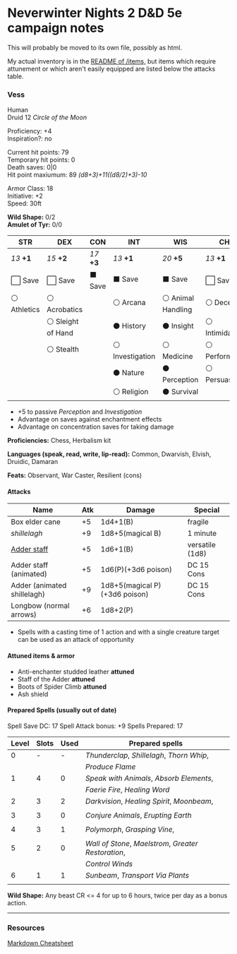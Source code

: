 # Neverwinter Nights 2 D&D 5e campaign notes

This will probably be moved to its own file, possibly as html.

My actual inventory is in the [README of /items,](./items/) but items which require attunement or which aren't easily equipped are listed below the attacks table.

### Vess

Human  
Druid 12 *Circle of the Moon*

Proficiency: +4  
Inspiration?: no

Current hit points: 79  
Temporary hit points: 0  
Death saves: 0|0  
Hit point maxiumum: 89 *(d8+3)+11((d8/2)+3)-10*

Armor Class: 18  
Initiative: +2  
Speed: 30ft

**Wild Shape:** 0/2  
**Amulet of Tyr:** 0/0

|  STR  |  DEX  |  CON  |  INT  |  WIS  |  CHA  |
|-------|-------|-------|-------|-------|-------|
| *13* **+1** | *15* **+2** | *17* **+3** | *13* **+1** | *20* **+5** | *13* **+1** |
| :white_large_square: Save | :white_large_square: Save | :black_large_square: Save | :black_large_square: Save | :black_large_square: Save | :white_large_square: Save |
| :white_circle: Athletics | :white_circle: Acrobatics || :white_circle: Arcana | :white_circle: Animal Handling | :white_circle: Deception |
|| :white_circle: Sleight of Hand || :black_circle: History | :black_circle: Insight | :white_circle: Intimidation |
|| :white_circle: Stealth || :white_circle: Investigation | :white_circle: Medicine | :white_circle: Performance |
|||| :black_circle: Nature | :black_circle: Perception | :white_circle: Persuasion | 
|||| :white_circle: Religion | :black_circle: Survival ||

* +5 to passive *Perception* and *Investigation*
* Advantage on saves against enchantment effects
* Advantage on concentration saves for taking damage

**Proficiencies:** Chess, Herbalism kit

**Languages (speak, read, write, lip-read):** Common, Dwarvish, Elvish, Druidic, Damaran

**Feats:** Observant, War Caster, Resilient (cons)

#### Attacks

| Name                        | Atk| Damage                 | Special         |
|-----------------------------|----|------------------------|-----------------|
| Box elder cane              | +5 | 1d4+1(B)               | fragile         |
| *shillelagh*                | +9 | 1d8+5(magical B)       | 1 minute        |
| [Adder staff]               | +5 | 1d6+1(B)               | versatile (1d8) |
| Adder staff (animated)      | +5 | 1d6(P)(+3d6 poison)    | DC 15 Cons      |
| Adder (animated shillelagh) | +9 |1d8+5(magical P)(+3d6 poison)| DC 15 Cons |
| Longbow (normal arrows)     | +6 | 1d8+2(P)               |                 |

* Spells with a casting time of 1 action and with a single creature target can be used as an attack of opportunity

#### Attuned items & armor

* Anti-enchanter studded leather **attuned**
* Staff of the Adder **attuned**
* Boots of Spider Climb **attuned**
* Ash shield 

#### Prepared Spells (usually out of date)

Spell Save DC: 17
Spell Attack bonus: +9
Spells Prepared: 17

| Level | Slots | Used | Prepared spells |
|-------|-------|------|-----------------|
| 0     | -     | -    | *Thunderclap*, *Shillelagh*, *Thorn Whip*, |
|       |       |      | *Produce Flame* |
| 1     | 4     | 0    | *Speak with Animals*, *Absorb Elements*,  |
|       |       |      | *Faerie Fire*, *Healing Word* |
| 2     | 3     | 2    | *Darkvision*, *Healing Spirit*, *Moonbeam*, |
|       |       |      |   |
| 3     | 3     | 0    | *Conjure Animals*, *Erupting Earth* |
|       |       |      |   |
| 4     | 3     | 1    | *Polymorph*, *Grasping Vine*, |
|       |       |      |   |
| 5     | 2     | 0    | *Wall of Stone*, *Maelstrom*, *Greater Restoration*,|
|       |       |      | *Control Winds*  |
| 6     | 1     | 1    | *Sunbeam*, *Transport Via Plants* |
|       |       |      |   |

**Wild Shape:** Any beast CR <= 4 for up to 6 hours, twice per day as a bonus action.

------------------------------------

### Resources

[Markdown Cheatsheet](https://github.com/adam-p/markdown-here/wiki/Markdown-Cheatsheet)

[Adder staff]: items/Staff%20of%20the%20Adder.md
